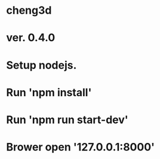 # cheng3d
# ver. 0.4.0
#
# Setup nodejs.
#
# Run 'npm install'
# Run 'npm run start-dev'
# Brower open '127.0.0.1:8000'
